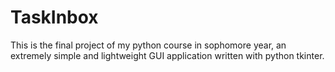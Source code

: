 # TaskInbox
This is the final project of my python course in sophomore year, an extremely simple and lightweight GUI application written with python tkinter. 
